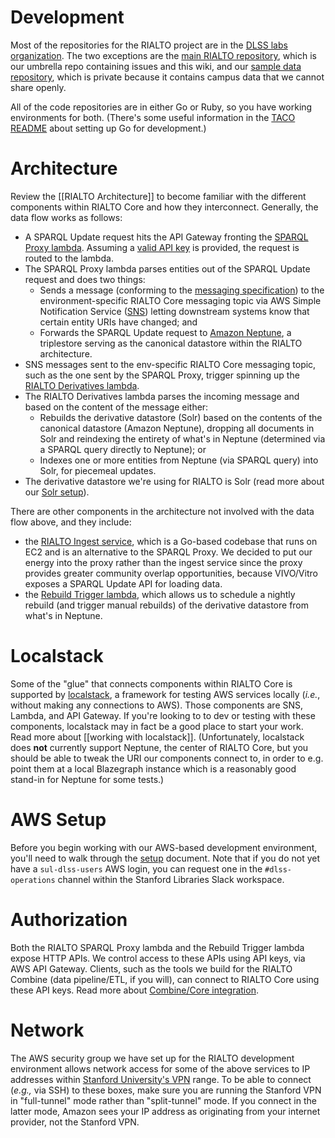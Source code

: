 # Development

Most of the repositories for the RIALTO project are in the [DLSS labs organization](https://github.com/sul-dlss-labs). The two exceptions are the [main RIALTO repository](https://github.com/sul-dlss/rialto), which is our umbrella repo containing issues and this wiki, and our [sample data repository](https://github.com/sul-dlss/rialto-sample-data), which is private because it contains campus data that we cannot share openly.

All of the code repositories are in either Go or Ruby, so you have working environments for both. (There's some useful information in the [TACO README](https://github.com/sul-dlss-labs/taco#go-local-development-setup) about setting up Go for development.)

# Architecture

Review the [[RIALTO Architecture]] to become familiar with the different components within RIALTO Core and how they interconnect. Generally, the data flow works as follows:

* A SPARQL Update request hits the API Gateway fronting the [SPARQL Proxy lambda](https://github.com/sul-dlss/rialto/wiki/RIALTO-SPARQL-Proxy-Lambda-(Dev-Env)). Assuming a [valid API key](https://github.com/sul-dlss/rialto/wiki/RIALTO-SPARQL-Proxy-Lambda-(Dev-Env)#authorization) is provided, the request is routed to the lambda.
* The SPARQL Proxy lambda parses entities out of the SPARQL Update request and does two things:
  * Sends a message (conforming to the [messaging specification](https://github.com/sul-dlss/rialto/wiki/RIALTO-Core-Messaging-Specification)) to the environment-specific RIALTO Core messaging topic via AWS Simple Notification Service ([SNS](https://aws.amazon.com/sns/)) letting downstream systems know that certain entity URIs have changed; and
  * Forwards the SPARQL Update request to [Amazon Neptune](https://aws.amazon.com/neptune/), a triplestore serving as the canonical datastore within the RIALTO architecture.
* SNS messages sent to the env-specific RIALTO Core messaging topic, such as the one sent by the SPARQL Proxy, trigger spinning up the [RIALTO Derivatives lambda](https://github.com/sul-dlss/rialto/wiki/RIALTO-Derivatives-Lambdas-(Dev-Env)).
* The RIALTO Derivatives lambda parses the incoming message and based on the content of the message either:
  * Rebuilds the derivative datastore (Solr) based on the contents of the canonical datastore (Amazon Neptune), dropping all documents in Solr and reindexing the entirety of what's in Neptune (determined via a SPARQL query directly to Neptune); or
  * Indexes one or more entities from Neptune (via SPARQL query) into Solr, for piecemeal updates.
* The derivative datastore we're using for RIALTO is Solr (read more about our [Solr setup](https://github.com/sul-dlss/rialto/wiki/RIALTO-Solr-Setup-(Dev-Env))).

There are other components in the architecture not involved with the data flow above, and they include:

* the [RIALTO Ingest service](https://github.com/sul-dlss/rialto/wiki/RIALTO-Ingest-Service-(Dev-Env)), which is a Go-based codebase that runs on EC2 and is an alternative to the SPARQL Proxy. We decided to put our energy into the proxy rather than the ingest service since the proxy provides greater community overlap opportunities, because VIVO/Vitro exposes a SPARQL Update API for loading data.
* the [Rebuild Trigger lambda](https://github.com/sul-dlss/rialto/wiki/RIALTO-Rebuild-Trigger-Lambda-(Dev-Env)), which allows us to schedule a nightly rebuild (and trigger manual rebuilds) of the derivative datastore from what's in Neptune.


# Localstack

Some of the "glue" that connects components within RIALTO Core is supported by [localstack](https://github.com/localstack/localstack), a framework for testing AWS services locally (*i.e.*, without making any connections to AWS). Those components are SNS, Lambda, and API Gateway. If you're looking to to dev or testing with these components, localstack may in fact be a good place to start your work. Read more about [[working with localstack]]. (Unfortunately, localstack does **not** currently support Neptune, the center of RIALTO Core, but you should be able to tweak the URI our components connect to, in order to e.g. point them at a local Blazegraph instance which is a reasonably good stand-in for Neptune for some tests.)

# AWS Setup

Before you begin working with our AWS-based development environment, you'll need to walk through the [setup](https://github.com/sul-dlss/rialto/wiki/AWS-DLSS-Dev-Env-Setup) document. Note that if you do not yet have a `sul-dlss-users` AWS login, you can request one in the `#dlss-operations` channel within the Stanford Libraries Slack workspace.

# Authorization

Both the RIALTO SPARQL Proxy lambda and the Rebuild Trigger lambda expose HTTP APIs. We control access to these APIs using API keys, via AWS API Gateway. Clients, such as the tools we build for the RIALTO Combine (data pipeline/ETL, if you will), can connect to RIALTO Core using these API keys. Read more about [Combine/Core integration](https://github.com/sul-dlss/rialto/wiki/RIALTO-Combine-Core-Integration).

# Network

The AWS security group we have set up for the RIALTO development environment allows network access for some of the above services to IP addresses within [Stanford University's VPN](https://uit.stanford.edu/service/vpn) range. To be able to connect (*e.g.,* via SSH) to these boxes, make sure you are running the Stanford VPN in "full-tunnel" mode rather than "split-tunnel" mode. If you connect in the latter mode, Amazon sees your IP address as originating from your internet provider, not the Stanford VPN.
